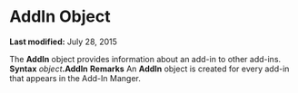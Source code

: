 
# AddIn Object

 **Last modified:** July 28, 2015


The  **AddIn** object provides information about an add-in to other add-ins.
 **Syntax**
 _object_**.AddIn**
 **Remarks**
An  **AddIn** object is created for every add-in that appears in the Add-In Manger.
